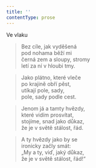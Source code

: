 ```yaml
---
title: ''
contentType: prose
---
```


Ve vlaku

> Bez cíle, jak vyděšená  
> pod nohama běží mi  
> černá zem a sloupy, stromy  
> letí za ní v hloubi tmy.

> Jako plátno, které vleče  
> po krajině obří pěst,  
> utíkají pole, sady,  
> pole, sady podle cest.

> Jenom já a tamty hvězdy,  
> které vidím prosvítat,  
> stojíme, snad jako důkaz,  
> že je v světě stálost, řád.

> A ty hvězdy jako by se  
> ironicky začly smát:  
> „My a ty, viď, jaký důkaz,  
> že je v světě stálost, řád!“
